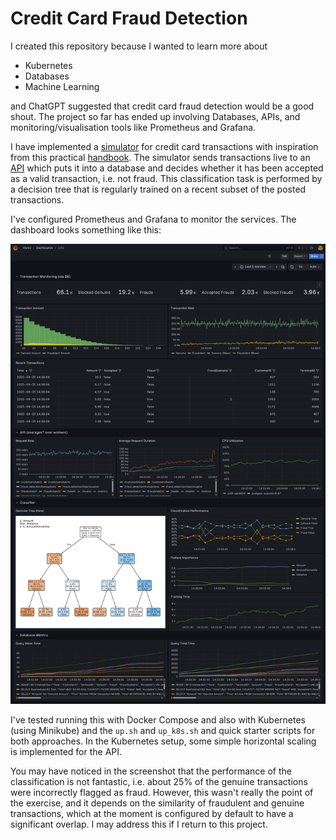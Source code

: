 # Credit Card Fraud Detection

I created this repository because I wanted to learn more about 
- Kubernetes
- Databases
- Machine Learning

and ChatGPT suggested that credit card fraud detection would be a good shout. The project so far has ended up involving Databases, APIs, and monitoring/visualisation tools like Prometheus and Grafana. 

I have implemented a [simulator](synthetic_data/app/main.py) for credit card transactions with inspiration from this practical [handbook](https://fraud-detection-handbook.github.io/fraud-detection-handbook/Foreword.html). The simulator sends transactions live to an [API](fastapi/app/main.py) which puts it into a database and decides whether it has been accepted as a valid transaction, i.e. not fraud. This classification task is performed by a decision tree that is regularly trained on a recent subset of the posted transactions. 

I've configured Prometheus and Grafana to monitor the services. The dashboard looks something like this:

![Screenshot of Grafana dashboard](/docs/grafana_screenshot.png "Screenshot of Grafana dashboard")

I've tested running this with Docker Compose and also with Kubernetes (using Minikube) and the `up.sh` and `up_k8s.sh` and quick starter scripts for both approaches. In the Kubernetes setup, some simple horizontal scaling is implemented for the API.

You may have noticed in the screenshot that the performance of the classification is not fantastic, i.e. about 25% of the genuine transactions were incorrectly flagged as fraud. However, this wasn't really the point of the exercise, and it depends on the similarity of fraudulent and genuine transactions, which at the moment is configured by default to have a significant overlap. I may address this if I return to this project.